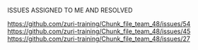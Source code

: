 ISSUES ASSIGNED TO ME AND RESOLVED

https://github.com/zuri-training/Chunk_file_team_48/issues/54
https://github.com/zuri-training/Chunk_file_team_48/issues/45
https://github.com/zuri-training/Chunk_file_team_48/issues/27
